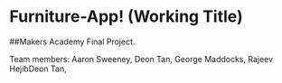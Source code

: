 Furniture-App! (Working Title)
================================


##Makers Academy Final Project.

Team members: Aaron Sweeney, Deon Tan, George Maddocks, Rajeev HejibDeon Tan, 
